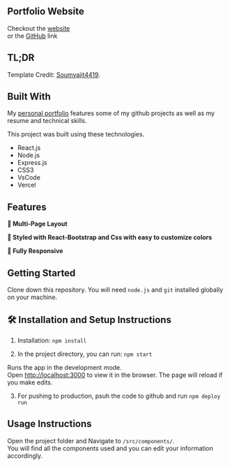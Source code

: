 ## Portfolio Website
  Checkout the [website](https://www.aditiraokalanji.com/)\
  or the [GitHub](https://aditiraoka.github.io/) link

## TL;DR

Template Credit: [Soumyajit4419](https://github.com/soumyajit4419/Portfolio).

## Built With

My [personal portfolio](https://www.aditiraokalanji.com/) features some of my github projects as well as my resume and technical skills.<br/>

This project was built using these technologies.

- React.js
- Node.js
- Express.js
- CSS3
- VsCode
- Vercel

## Features

**📖 Multi-Page Layout**

**🎨 Styled with React-Bootstrap and Css with easy to customize colors**

**📱 Fully Responsive**

## Getting Started

Clone down this repository. You will need `node.js` and `git` installed globally on your machine.

## 🛠 Installation and Setup Instructions

1. Installation: `npm install`

2. In the project directory, you can run: `npm start`

Runs the app in the development mode.\
Open [http://localhost:3000](http://localhost:3000) to view it in the browser.
The page will reload if you make edits.

3. For pushing to production, psuh the code to github and run `npm deploy run`

## Usage Instructions

Open the project folder and Navigate to `/src/components/`. <br/>
You will find all the components used and you can edit your information accordingly.
